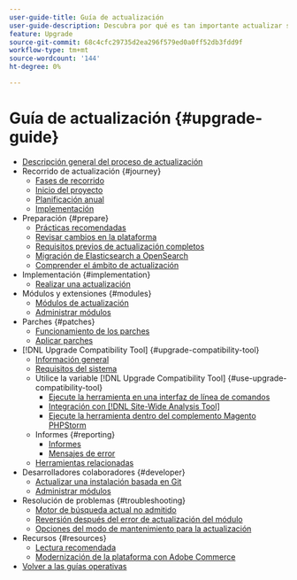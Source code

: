 ```yaml
---
user-guide-title: Guía de actualización
user-guide-description: Descubra por qué es tan importante actualizar su aplicación de Adobe Commerce y cómo planificar y ejecutar correctamente una actualización.
feature: Upgrade
source-git-commit: 68c4cfc29735d2ea296f579ed0a0ff52db3fdd9f
workflow-type: tm+mt
source-wordcount: '144'
ht-degree: 0%

---
```



# Guía de actualización {#upgrade-guide}

- [Descripción general del proceso de actualización](overview.md)
- Recorrido de actualización {#journey}
   - [Fases de recorrido](journey/phases.md)
   - [Inicio del proyecto](journey/project-launch.md)
   - [Planificación anual](journey/annual-planning.md)
   - [Implementación](journey/implementation.md)
- Preparación {#prepare}
   - [Prácticas recomendadas](prepare/best-practices.md)
   - [Revisar cambios en la plataforma](prepare/platform-changes.md)
   - [Requisitos previos de actualización completos](prepare/prerequisites.md)
   - [Migración de Elasticsearch a OpenSearch](prepare/opensearch-migration.md)
   - [Comprender el ámbito de actualización](prepare/scope.md)
- Implementación {#implementation}
   - [Realizar una actualización](implementation/perform-upgrade.md)
- Módulos y extensiones {#modules}
   - [Módulos de actualización](modules/upgrade.md)
   - [Administrar módulos](modules/manage.md)
- Parches {#patches}
   - [Funcionamiento de los parches](patches/overview.md)
   - [Aplicar parches](patches/apply.md)
- [!DNL Upgrade Compatibility Tool] {#upgrade-compatibility-tool}
   - [Información general](upgrade-compatibility-tool/overview.md)
   - [Requisitos del sistema](upgrade-compatibility-tool/prerequisites.md)
   - Utilice la variable [!DNL Upgrade Compatibility Tool] {#use-upgrade-compatibility-tool}
      - [Ejecute la herramienta en una interfaz de línea de comandos](upgrade-compatibility-tool/run.md)
      - [Integración con [!DNL Site-Wide Analysis Tool]](upgrade-compatibility-tool/integrate-analysis-tool.md)
      - [Ejecute la herramienta dentro del complemento Magento PHPStorm](upgrade-compatibility-tool/run-configuration-phpstorm-plugin.md)
   - Informes {#reporting}
      - [Informes](upgrade-compatibility-tool/reports.md)
      - [Mensajes de error](upgrade-compatibility-tool/error-messages.md)
   - [Herramientas relacionadas](upgrade-compatibility-tool/related-tools.md)
- Desarrolladores colaboradores {#developer}
   - [Actualizar una instalación basada en Git](developer/git-installs.md)
   - [Administrar módulos](developer/manage-modules.md)
- Resolución de problemas {#troubleshooting}
   - [Motor de búsqueda actual no admitido](troubleshooting/search-engine-not-supported.md)
   - [Reversión después del error de actualización del módulo](troubleshooting/roll-back-after-update-failure.md)
   - [Opciones del modo de mantenimiento para la actualización](troubleshooting/maintenance-mode-options.md)
- Recursos {#resources}
   - [Lectura recomendada](resources/recommended-reading.md)
   - [Modernización de la plataforma con Adobe Commerce](resources/recommended-upgrade-paths.md)
- [Volver a las guías operativas](https://experienceleague.adobe.com/docs/commerce-operations/operational-guides/home.html)
